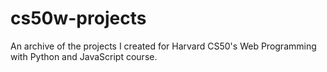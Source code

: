 # cs50w-projects
An archive of the projects I created for Harvard CS50's Web Programming with Python and JavaScript course.
